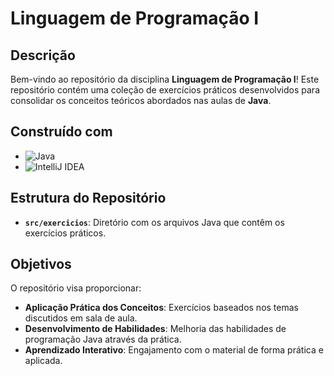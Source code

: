 # Linguagem de Programação I

## Descrição

Bem-vindo ao repositório da disciplina **Linguagem de Programação I**! Este repositório contém uma coleção de exercícios práticos desenvolvidos para consolidar os conceitos teóricos abordados nas aulas de **Java**. 

## Construído com

- <img alt="Java" src="https://img.shields.io/badge/java-%23ED8B00.svg?style=for-the-badge&logo=java&logoColor=white"/>
- <img alt="IntelliJ IDEA" src="https://img.shields.io/badge/IntelliJIDEA-000000.svg?style=for-the-badge&logo=intellij-idea&logoColor=white"/>

## Estrutura do Repositório

- **`src/exercicios`**: Diretório com os arquivos Java que contêm os exercícios práticos.

## Objetivos

O repositório visa proporcionar:
- **Aplicação Prática dos Conceitos**: Exercícios baseados nos temas discutidos em sala de aula.
- **Desenvolvimento de Habilidades**: Melhoria das habilidades de programação Java através da prática.
- **Aprendizado Interativo**: Engajamento com o material de forma prática e aplicada.

